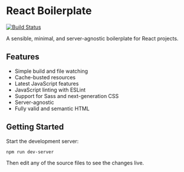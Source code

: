# React Boilerplate

[![Build Status](https://img.shields.io/github/actions/workflow/status/takiyon-org/react-boilerplate/main.yml?branch=master&style=flat-square)](https://github.com/takiyon-org/react-boilerplate/actions/workflows/main.yml)

A sensible, minimal, and server-agnostic boilerplate for React projects.

## Features

* Simple build and file watching
* Cache-busted resources
* Latest JavaScript features
* JavaScript linting with ESLint
* Support for Sass and next-generation CSS
* Server-agnostic
* Fully valid and semantic HTML

## Getting Started

Start the development server:

```
npm run dev-server
```

Then edit any of the source files to see the changes live.
